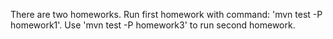   There are two homeworks. Run first homework with command: 'mvn test -P homework1'. Use 'mvn test -P homework3' to run second homework.
  
